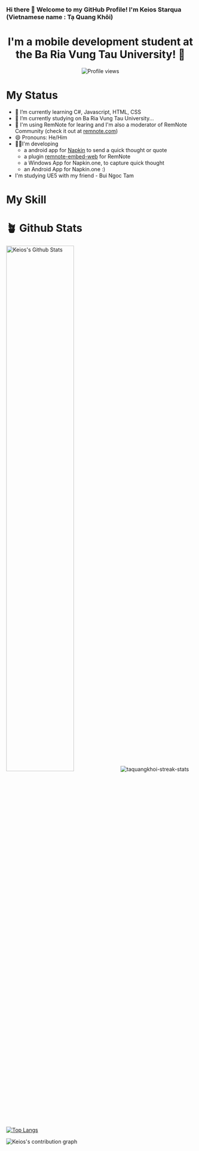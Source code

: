 ### Hi there 👋 Welcome to my GitHub Profile! I'm Keios Starqua (Vietnamese name : Tạ Quang Khôi)

<h1 align="center"> I'm a mobile development student at the Ba Ria Vung Tau University! 👋 </h1>

<!-- count from Mar 21, 2022 -->
<div align = "center">

![Profile views](https://komarev.com/ghpvc/?username=taquangkhoi)

</div>

# My Status
- 🌱 I’m currently learning C#, Javascript, HTML, CSS
- 🔭 I’m currently studying on Ba Ria Vung Tau University...
- 📝 I'm using RemNote for learing and I'm also a moderator of RemNote Community (check it out at [remnote.com](https://www.remnote.com/))
- 😄 Pronouns: He/Him
- 👨‍💻I'm developing
  - a android app for [Napkin](https://napkin.one/) to send a quick thought or quote
  - a plugin [remnote-embed-web](https://github.com/TaQuangKhoi/remnote-embed-website-plugin) for RemNote
  - a Windows App for Napkin.one, to capture quick thought
  - an Android App for Napkin.one :)
- I'm studying UE5 with my friend - Bui Ngoc Tam
# My Skill

<!--
**TaQuangKhoi/taquangkhoi** is a ✨ _special_ ✨ repository because its `README.md` (this file) appears on your GitHub profile.

Here are some ideas to get you started:

- 👯 I’m looking to collaborate on ...
- 🤔 I’m looking for help with ...
- 💬 Ask me about ...
- 📫 How to reach me: ...
- ⚡ Fun fact: ...
-->

# 🪴 Github Stats <!-- learn below section from username=esin -->


  <div align="left" class="left-panel">

  <!-- learn Stats section from username=palakshivlani-11 -->
  <img src="https://github-readme-stats.vercel.app/api?username=taquangkhoi" alt="Keios's Github Stats" width="60%">

  <img src="https://github-readme-streak-stats.herokuapp.com/?user=taquangkhoi&" alt="taquangkhoi-streak-stats" />

</div>

<!-- learn Programming Languages section from username=langhuihui -->
[![Top Langs](https://github-readme-stats.vercel.app/api/top-langs/?username=taquangkhoi)](https://github.com/anuraghazra/github-readme-stats)



<!-- learn below section from username=youuss -->
![Keios's contribution graph](https://activity-graph.herokuapp.com/graph?username=TaQuangKhoi)
